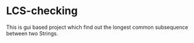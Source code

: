 # LCS-checking
This is gui based project which find out the longest common subsequence between two Strings.
